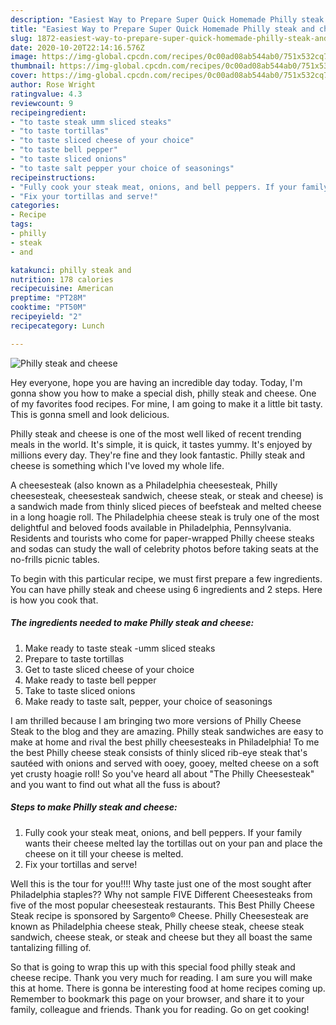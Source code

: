 ```yaml
---
description: "Easiest Way to Prepare Super Quick Homemade Philly steak and cheese"
title: "Easiest Way to Prepare Super Quick Homemade Philly steak and cheese"
slug: 1872-easiest-way-to-prepare-super-quick-homemade-philly-steak-and-cheese
date: 2020-10-20T22:14:16.576Z
image: https://img-global.cpcdn.com/recipes/0c00ad08ab544ab0/751x532cq70/philly-steak-and-cheese-recipe-main-photo.jpg
thumbnail: https://img-global.cpcdn.com/recipes/0c00ad08ab544ab0/751x532cq70/philly-steak-and-cheese-recipe-main-photo.jpg
cover: https://img-global.cpcdn.com/recipes/0c00ad08ab544ab0/751x532cq70/philly-steak-and-cheese-recipe-main-photo.jpg
author: Rose Wright
ratingvalue: 4.3
reviewcount: 9
recipeingredient:
- "to taste steak umm sliced steaks"
- "to taste tortillas"
- "to taste sliced cheese of your choice"
- "to taste bell pepper"
- "to taste sliced onions"
- "to taste salt pepper your choice of seasonings"
recipeinstructions:
- "Fully cook your steak meat, onions, and bell peppers. If your family wants their cheese melted lay the tortillas out on your pan and place the cheese on it till your cheese is melted."
- "Fix your tortillas and serve!"
categories:
- Recipe
tags:
- philly
- steak
- and

katakunci: philly steak and 
nutrition: 178 calories
recipecuisine: American
preptime: "PT28M"
cooktime: "PT50M"
recipeyield: "2"
recipecategory: Lunch

---
```



![Philly steak and cheese](https://img-global.cpcdn.com/recipes/0c00ad08ab544ab0/751x532cq70/philly-steak-and-cheese-recipe-main-photo.jpg)

Hey everyone, hope you are having an incredible day today. Today, I'm gonna show you how to make a special dish, philly steak and cheese. One of my favorites food recipes. For mine, I am going to make it a little bit tasty. This is gonna smell and look delicious.

Philly steak and cheese is one of the most well liked of recent trending meals in the world. It's simple, it is quick, it tastes yummy. It's enjoyed by millions every day. They're fine and they look fantastic. Philly steak and cheese is something which I've loved my whole life.

A cheesesteak (also known as a Philadelphia cheesesteak, Philly cheesesteak, cheesesteak sandwich, cheese steak, or steak and cheese) is a sandwich made from thinly sliced pieces of beefsteak and melted cheese in a long hoagie roll. The Philadelphia cheese steak is truly one of the most delightful and beloved foods available in Philadelphia, Pennsylvania. Residents and tourists who come for paper-wrapped Philly cheese steaks and sodas can study the wall of celebrity photos before taking seats at the no-frills picnic tables.


To begin with this particular recipe, we must first prepare a few ingredients. You can have philly steak and cheese using 6 ingredients and 2 steps. Here is how you cook that.

<!--inarticleads1-->

##### The ingredients needed to make Philly steak and cheese:

1. Make ready to taste steak -umm sliced steaks
1. Prepare to taste tortillas
1. Get to taste sliced cheese of your choice
1. Make ready to taste bell pepper
1. Take to taste sliced onions
1. Make ready to taste salt, pepper, your choice of seasonings


I am thrilled because I am bringing two more versions of Philly Cheese Steak to the blog and they are amazing. Philly steak sandwiches are easy to make at home and rival the best philly cheesesteaks in Philadelphia! To me the best Philly cheese steak consists of thinly sliced rib-eye steak that&#39;s sautéed with onions and served with ooey, gooey, melted cheese on a soft yet crusty hoagie roll! So you&#39;ve heard all about &#34;The Philly Cheesesteak&#34; and you want to find out what all the fuss is about? 

<!--inarticleads2-->

##### Steps to make Philly steak and cheese:

1. Fully cook your steak meat, onions, and bell peppers. If your family wants their cheese melted lay the tortillas out on your pan and place the cheese on it till your cheese is melted.
1. Fix your tortillas and serve!


Well this is the tour for you!!!! Why taste just one of the most sought after Philadelphia staples?? Why not sample FIVE Different Cheesesteaks from five of the most popular cheesesteak restaurants. This Best Philly Cheese Steak recipe is sponsored by Sargento® Cheese. Philly Cheesesteak are known as Philadelphia cheese steak, Philly cheese steak, cheese steak sandwich, cheese steak, or steak and cheese but they all boast the same tantalizing filling of. 

So that is going to wrap this up with this special food philly steak and cheese recipe. Thank you very much for reading. I am sure you will make this at home. There is gonna be interesting food at home recipes coming up. Remember to bookmark this page on your browser, and share it to your family, colleague and friends. Thank you for reading. Go on get cooking!
